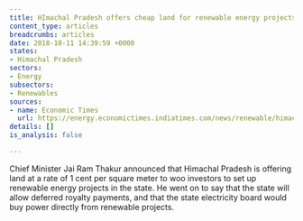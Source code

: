 ```yaml
---
title: HImachal Pradesh offers cheap land for renewable energy projects
content_type: articles
breadcrumbs: articles
date: 2018-10-11 14:39:59 +0000
states:
- Himachal Pradesh
sectors:
- Energy
subsectors:
- Renewables
sources:
- name: Economic Times
  url: https://energy.economictimes.indiatimes.com/news/renewable/himachal-offering-land-at-re-1/sq-m-for-renewable-projects-cm/66080004
details: []
is_analysis: false

---
```

Chief Minister Jai Ram Thakur announced that Himachal Pradesh is offering land at a rate of 1 cent per square meter to woo investors to set up renewable energy projects in the state. He went on to say that the state will allow deferred royalty payments, and that the state electricity board would buy power directly from renewable projects.